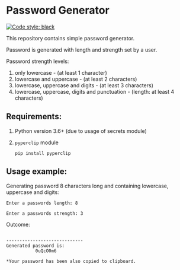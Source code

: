 # Password Generator
[![Code style: black](https://img.shields.io/badge/code%20style-black-000000.svg)](https://github.com/python/black)

This repository contains simple password generator.



Password is generated with length and strength set by a user.

Password strength levels:
1. only lowercase - (at least 1 character)
2. lowercase and uppercase - (at least 2 characters)
3. lowercase, uppercase and digits - (at least 3 characters)
4. lowercase, uppercase, digits and punctuation - (length: at least 4 characters)

## Requirements:
1. Python version 3.6+ (due to usage of secrets module)
2. ```pyperclip``` module

    ```pip install pyperclip```
    
## Usage example:
Generating password 8 characters long and containing lowercase,
uppercase and digits:

```
Enter a passwords length: 8
```
```
Enter a passwords strength: 3
```

Outcome:
```

-----------------------------
Generated password is:
           0uQcO0m6
           
*Your password has been also copied to clipboard.
```